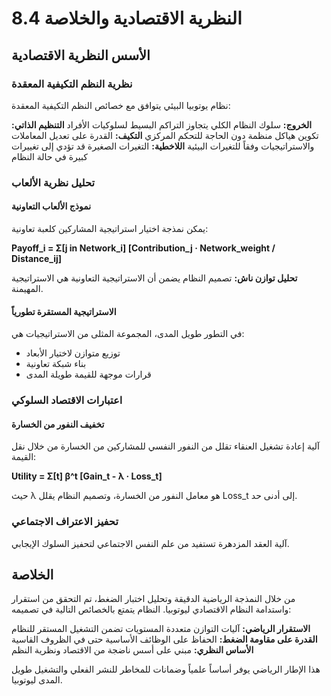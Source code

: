 # 8.4 النظرية الاقتصادية والخلاصة

## الأسس النظرية الاقتصادية

### نظرية النظم التكيفية المعقدة

نظام يوتوبيا البيئي يتوافق مع خصائص النظم التكيفية المعقدة:

**الخروج:** سلوك النظام الكلي يتجاوز التراكم البسيط لسلوكيات الأفراد
**التنظيم الذاتي:** تكوين هياكل منظمة دون الحاجة للتحكم المركزي
**التكيف:** القدرة على تعديل المعاملات والاستراتيجيات وفقاً للتغيرات البيئية
**اللاخطية:** التغيرات الصغيرة قد تؤدي إلى تغييرات كبيرة في حالة النظام

### تحليل نظرية الألعاب

#### نموذج الألعاب التعاونية

يمكن نمذجة اختيار استراتيجية المشاركين كلعبة تعاونية:

**Payoff_i = Σ[j in Network_i] [Contribution_j · Network_weight / Distance_ij]**

**تحليل توازن ناش:** تصميم النظام يضمن أن الاستراتيجية التعاونية هي الاستراتيجية المهيمنة.

#### الاستراتيجية المستقرة تطورياً

في التطور طويل المدى، المجموعة المثلى من الاستراتيجيات هي:
- توزيع متوازن لاختيار الأبعاد
- بناء شبكة تعاونية
- قرارات موجهة للقيمة طويلة المدى

### اعتبارات الاقتصاد السلوكي

#### تخفيف النفور من الخسارة

آلية إعادة تشغيل العنقاء تقلل من النفور النفسي للمشاركين من الخسارة من خلال نقل القيمة:

**Utility = Σ[t] β^t [Gain_t - λ · Loss_t]**

حيث λ هو معامل النفور من الخسارة، وتصميم النظام يقلل Loss_t إلى أدنى حد.

### تحفيز الاعتراف الاجتماعي

آلية العقد المزدهرة تستفيد من علم النفس الاجتماعي لتحفيز السلوك الإيجابي.

## الخلاصة

من خلال النمذجة الرياضية الدقيقة وتحليل اختبار الضغط، تم التحقق من استقرار واستدامة النظام الاقتصادي ليوتوبيا. النظام يتمتع بالخصائص التالية في تصميمه:

**الاستقرار الرياضي:** آليات التوازن متعددة المستويات تضمن التشغيل المستقر للنظام
**القدرة على مقاومة الضغط:** الحفاظ على الوظائف الأساسية حتى في الظروف القاسية
**الأساس النظري:** مبني على أسس ناضجة من الاقتصاد ونظرية النظم

هذا الإطار الرياضي يوفر أساساً علمياً وضمانات للمخاطر للنشر الفعلي والتشغيل طويل المدى ليوتوبيا.